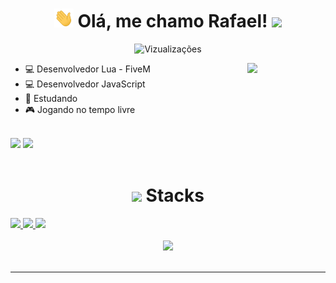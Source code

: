 <h1 align="center"> <img src="./hi.gif" height="30px"> Olá, me chamo Rafael! <img src="[https://c.tenor.com/rz4kOurhQ0QAAAAC/big-mouth-cat.gif](https://cdn.discordapp.com/banners/580416011472338957/a_721dfc56f357fd0317e40c40452c44e0.gif?size=512)" height="30px">
</h1>
<p align="center"> <img src="https://komarev.com/ghpvc/?username=RafaelLemosS&color=blue" alt="Vizualizações" /> </p>

<img src="https://cdn.discordapp.com/avatars/580416011472338957/a_359272e6481142797ede83c0e48822b3.gif?size=2048" width="125px" align="right">

- 💻 Desenvolvedor Lua - FiveM
- 💻 Desenvolvedor JavaScript
- 📕 Estudando
- 🎮 Jogando no tempo livre

<br>
<div align="left">
<a href="https://steamcommunity.com/id/logan_c/"><img src="https://steam-stat.vercel.app/api?profileName=logan_c"></a>
<a href="https://discord.com/users/580416011472338957"><img src="https://lanyard.cnrad.dev/api/580416011472338957"></a>
</div>

<br>

<h1 align="center"><img src="https://c.tenor.com/Q5dH7srnB6EAAAAj/capoo-bug-cat.gif" width=5%> Stacks</h1>
<a href="https://github.com/RafaelLemosS">
<img src = "https://img.shields.io/badge/JavaScript-323330?style=for-the-badge&logo=javascript&logoColor=F7DF1E">
<img src = "https://img.shields.io/badge/Lua-323330?style=for-the-badge&logo=lua&logoColor=2C2D72">
<img src = "https://img.shields.io/badge/MySQL-323330?style=for-the-badge&logo=mysql&logoColor=4479A1">
</a>

<br>
<br>

<div align="center">
<img src="https://github-readme-stats.vercel.app/api?username=CoyoteLogan&show_icons=true&theme=dark"/>
</div>
<br>
<hr>
<br>

<!-- <img src="https://res.cloudinary.com/practicaldev/image/fetch/s--rV1CmS8C--/c_limit%2Cf_auto%2Cfl_progressive%2Cq_66%2Cw_880/https://dev-to-uploads.s3.amazonaws.com/i/9yn7vhjsvzhgi0w9p7he.gif" width=100%> -->
